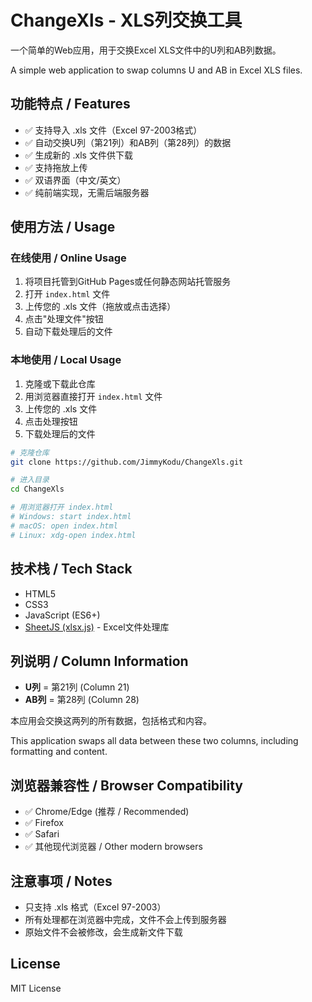 # ChangeXls - XLS列交换工具

一个简单的Web应用，用于交换Excel XLS文件中的U列和AB列数据。

A simple web application to swap columns U and AB in Excel XLS files.

## 功能特点 / Features

- ✅ 支持导入 .xls 文件（Excel 97-2003格式）
- ✅ 自动交换U列（第21列）和AB列（第28列）的数据
- ✅ 生成新的 .xls 文件供下载
- ✅ 支持拖放上传
- ✅ 双语界面（中文/英文）
- ✅ 纯前端实现，无需后端服务器

## 使用方法 / Usage

### 在线使用 / Online Usage

1. 将项目托管到GitHub Pages或任何静态网站托管服务
2. 打开 `index.html` 文件
3. 上传您的 .xls 文件（拖放或点击选择）
4. 点击"处理文件"按钮
5. 自动下载处理后的文件

### 本地使用 / Local Usage

1. 克隆或下载此仓库
2. 用浏览器直接打开 `index.html` 文件
3. 上传您的 .xls 文件
4. 点击处理按钮
5. 下载处理后的文件

```bash
# 克隆仓库
git clone https://github.com/JimmyKodu/ChangeXls.git

# 进入目录
cd ChangeXls

# 用浏览器打开 index.html
# Windows: start index.html
# macOS: open index.html
# Linux: xdg-open index.html
```

## 技术栈 / Tech Stack

- HTML5
- CSS3
- JavaScript (ES6+)
- [SheetJS (xlsx.js)](https://sheetjs.com/) - Excel文件处理库

## 列说明 / Column Information

- **U列** = 第21列 (Column 21)
- **AB列** = 第28列 (Column 28)

本应用会交换这两列的所有数据，包括格式和内容。

This application swaps all data between these two columns, including formatting and content.

## 浏览器兼容性 / Browser Compatibility

- ✅ Chrome/Edge (推荐 / Recommended)
- ✅ Firefox
- ✅ Safari
- ✅ 其他现代浏览器 / Other modern browsers

## 注意事项 / Notes

- 只支持 .xls 格式（Excel 97-2003）
- 所有处理都在浏览器中完成，文件不会上传到服务器
- 原始文件不会被修改，会生成新文件下载

## License

MIT License